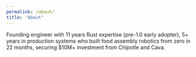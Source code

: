 ```yaml
---
permalink: /about/
title: "About"
---
```


Founding engineer with 11 years Rust expertise (pre-1.0 early adopter), 5+ years in production systems who built food assembly robotics from zero in 22 months, securing $10M+ investment from Chipotle and Cava.